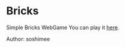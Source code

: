 # Bricks
Simple Bricks WebGame
You can play it [here](https://team-fi.github.io/Bricks/).

Author: soshimee